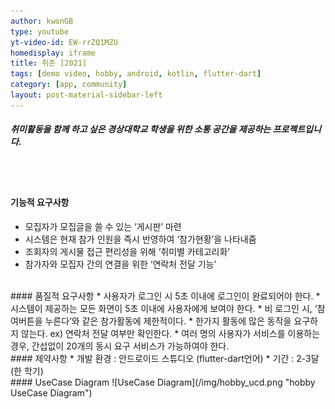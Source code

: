 ```yaml
---
author: kwonGB
type: youtube
yt-video-id: EW-rrZQ1MZU
homedisplay: iframe
title: 취존 [2021]
tags: [demo video, hobby, android, kotlin, flutter-dart]
category: [app, community]
layout: post-material-sidebar-left
---
```

##### 취미활동을 함께 하고 싶은 경상대학교 학생을 위한 소통 공간을 제공하는 프로젝트입니다.
<br><br>
#### 기능적 요구사항
* 모집자가 모집글을 쓸 수 있는 ‘게시판’ 마련
* 시스템은 현재 참가 인원을 즉시 반영하여 ‘참가현황’을 나타내줌
* 조회자의 게시물 접근 편리성을 위해 ‘취미별 카테고리화’
* 참가자와 모집자 간의 연결을 위한 ‘연락처 전달 기능’


<br>
#### 품질적 요구사항
* 사용자가 로그인 시 5초 이내에 로그인이 완료되어야 한다.
* 시스템이 제공하는 모든 화면이 5초 이내에 사용자에게 보여야 한다.
* 비 로그인 시, ‘참여버튼을 누른다’와 같은 참가활동에 제한적이다.
* 한가지 활동에 많은 동작을 요구하지 않는다. ex) 연락처 전달 여부만 확인한다.
* 여러 명의 사용자가 서비스를 이용하는 경우, 간섭없이 20개의 동시 요구 서비스가 가능하여야 한다.


<br>
#### 제약사항
* 개발 환경 : 안드로이드 스튜디오 (flutter-dart언어)
* 기간 : 2-3달 (한 학기)


<br>
#### UseCase Diagram
![UseCase Diagram](/img/hobby_ucd.png "hobby UseCase Diagram")